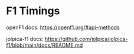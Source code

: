 # F1 Timings

openF1 docs: https://openf1.org/#api-methods

jolpica-f1 docs: https://github.com/jolpica/jolpica-f1/blob/main/docs/README.md